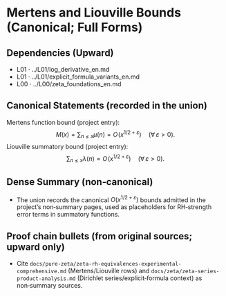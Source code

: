 # Mertens and Liouville Bounds (Canonical; Full Forms)

## Dependencies (Upward)
- L01 · ../L01/log_derivative_en.md
- L01 · ../L01/explicit_formula_variants_en.md
- L00 · ../L00/zeta_foundations_en.md

## Canonical Statements (recorded in the union)
Mertens function bound (project entry):
$$
M(x) = \sum_{n \le x} \mu(n) = O\!\left(x^{1/2+\varepsilon}\right)\quad (\forall\,\varepsilon>0).
$$
Liouville summatory bound (project entry):
$$
\sum_{n \le x} \lambda(n) = O\!\left(x^{1/2+\varepsilon}\right)\quad (\forall\,\varepsilon>0).
$$

## Dense Summary (non‑canonical)
- The union records the canonical $O(x^{1/2+\varepsilon})$ bounds admitted in the project’s non‑summary pages, used as placeholders for RH‑strength error terms in summatory functions.

## Proof chain bullets (from original sources; upward only)
- Cite `docs/pure-zeta/zeta-rh-equivalences-experimental-comprehensive.md` (Mertens/Liouville rows) and `docs/zeta/zeta-series-product-analysis.md` (Dirichlet series/explicit‑formula context) as non‑summary sources.
